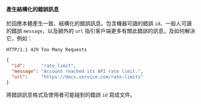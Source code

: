 #### 產生結構化的錯誤訊息

於回應本體產生一致、結構化的錯誤訊息。包含機器可讀的錯誤 `id`、一般人可讀的錯誤 `message`，以及額外的 `url` 指引客戶端更多有關此錯誤的訊息，及如何解決它，例如：

```
HTTP/1.1 429 Too Many Requests
```

```json
{
  "id":      "rate_limit",
  "message": "Account reached its API rate limit.",
  "url":     "https://docs.service.com/rate-limits"
}
```

將錯誤訊息格式及使用者可能碰到的錯誤 `id` 寫成文件。
